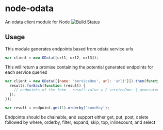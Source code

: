 node-odata
==========

An odata client module for Node
[![Build Status](https://travis-ci.org/zclark/node-odata.png?branch=master)](https://travis-ci.org/zclark/node-odata)

## Usage

This module generates endpoints based from odata service urls

```javascript
var client = new OData([url1, url2, url3]);
```

This will return a promise containing the potential generated endpoints for each service queried

```javascript
var client = new OData([{name: 'serviceOne', url: 'url1'}]).then(function (results) {
  results.forEach(function (result) {
    // endpoints of the form - result.value = { serviceOne: { generatedEndpoints... }}
  });
});

var result = endpoint.get(1).orderby('someKey');
```

Endpoints should be chainable, and support either get, put, post, delete
followed by where, orderby, filter, expand, skip, top, inlinecount, and select
